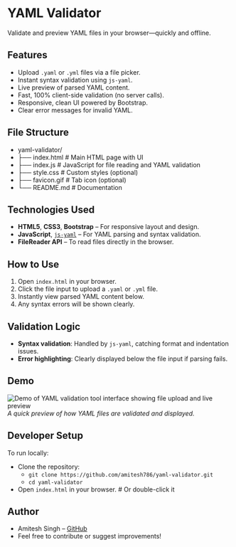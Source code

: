# YAML Validator
Validate and preview YAML files in your browser—quickly and offline.

## Features
- Upload `.yaml` or `.yml` files via a file picker.
- Instant syntax validation using `js-yaml`.
- Live preview of parsed YAML content.
- Fast, 100% client-side validation (no server calls).
- Responsive, clean UI powered by Bootstrap.
- Clear error messages for invalid YAML.

## File Structure
- yaml-validator/
- ├── index.html           # Main HTML page with UI
- ├── index.js             # JavaScript for file reading and YAML validation
- ├── style.css            # Custom styles (optional)
- ├── favicon.gif          # Tab icon (optional)
- └── README.md            # Documentation

## Technologies Used
- **HTML5**, **CSS3**, **Bootstrap** – For responsive layout and design.
- **JavaScript**, [`js-yaml`](https://github.com/nodeca/js-yaml) – For YAML parsing and syntax validation.
- **FileReader API** – To read files directly in the browser.

## How to Use
1. Open `index.html` in your browser.
2. Click the file input to upload a `.yaml` or `.yml` file.
3. Instantly view parsed YAML content below.
4. Any syntax errors will be shown clearly.

## Validation Logic
- **Syntax validation**: Handled by `js-yaml`, catching format and indentation issues.
- **Error highlighting**: Clearly displayed below the file input if parsing fails.

## Demo
![Demo of YAML validation tool interface showing file upload and live preview](Validate-YAML.gif)
*A quick preview of how YAML files are validated and displayed.*

## Developer Setup
To run locally:
- Clone the repository:
    - `git clone https://github.com/amitesh786/yaml-validator.git`
    - `cd yaml-validator`
- Open `index.html` in your browser.    # Or double-click it

## Author
- Amitesh Singh – [GitHub](https://github.com/amitesh786/yaml-validator.git)
- Feel free to contribute or suggest improvements!
